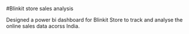#Blinkit store sales analysis

Designed a power bi dashboard for Blinkit Store to track and analyse the online sales data acorss India.
